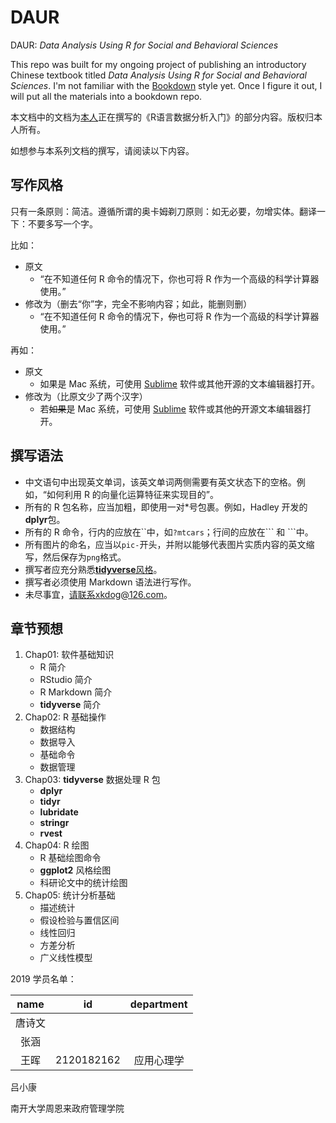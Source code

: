 # DAUR

DAUR: *Data Analysis Using R for Social and Behavioral Sciences*

This repo was built for my ongoing project of publishing an introductory Chinese textbook titled *Data Analysis Using R for Social and Behavioral Sciences*. I'm not familiar with the [Bookdown](https://bookdown.org/) style yet. Once I figure it out, I will put all the materials into a bookdown repo.

本文档中的文档为[本人](http://zfxy.nankai.edu.cn/xk)正在撰写的《R语言数据分析入门》的部分内容。版权归本人所有。

如想参与本系列文档的撰写，请阅读以下内容。

## 写作风格

只有一条原则：简洁。遵循所谓的奥卡姆剃刀原则：如无必要，勿增实体。翻译一下：不要多写一个字。

比如：

- 原文
    - “在不知道任何 R 命令的情况下，你也可将 R 作为一个高级的科学计算器使用。”
- 修改为（删去“你”字，完全不影响内容；如此，能删则删）
    - “在不知道任何 R 命令的情况下，~~你~~也可将 R 作为一个高级的科学计算器使用。”

再如：

- 原文
    - 如果是 Mac 系统，可使用 [Sublime](https://www.sublimetext.com/) 软件或其他开源的文本编辑器打开。
- 修改为（比原文少了两个汉字）
    - 若~~如果~~是 Mac 系统，可使用 [Sublime](https://www.sublimetext.com/) 软件或其他~~的~~开源文本编辑器打开。


## 撰写语法

- 中文语句中出现英文单词，该英文单词两侧需要有英文状态下的空格。例如，“如何利用 R 的向量化运算特征来实现目的”。
- 所有的 R 包名称，应当加粗，即使用一对\*号包裹。例如，Hadley 开发的**dplyr**包。
- 所有的 R 命令，行内的应放在\`\`中，如`?mtcars`；行间的应放在\`\`\` 和 \`\`\`中。
- 所有图片的命名，应当以`pic-`开头，并附以能够代表图片实质内容的英文缩写，然后保存为`png`格式。
- 撰写者应充分熟悉[**tidyverse**风格](http://style.tidyverse.org/)。
- 撰写者必须使用 Markdown 语法进行写作。
- 未尽事宜，请联系xkdog@126.com。


## 章节预想

1. Chap01: 软件基础知识
    - R 简介
    - RStudio 简介
    - R Markdown 简介
    - **tidyverse** 简介
1. Chap02: R 基础操作
    - 数据结构
    - 数据导入
    - 基础命令
    - 数据管理
1. Chap03: **tidyverse** 数据处理 R 包
    - **dplyr**
    - **tidyr**
    - **lubridate**
    - **stringr**
    - **rvest**
1. Chap04: R 绘图
    - R 基础绘图命令
    - **ggplot2** 风格绘图
    - 科研论文中的统计绘图
1. Chap05: 统计分析基础
    - 描述统计
    - 假设检验与置信区间
    - 线性回归
    - 方差分析
    - 广义线性模型


2019 学员名单：


| name | id | department 
|:---:|:---:|:---:|
|唐诗文| | | 
|张涵| | |
|王晖|2120182162|应用心理学|

吕小康

南开大学周恩来政府管理学院
